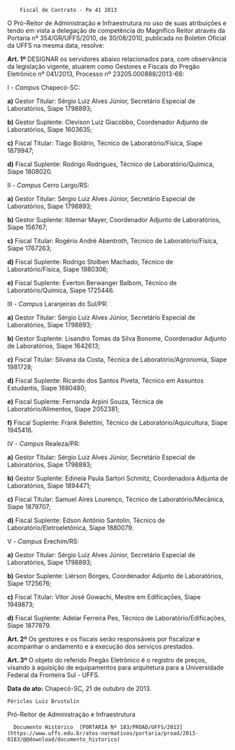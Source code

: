        Fiscal de Contrato - Pe 41 2013  

O Pró-Reitor de Administração e Infraestrutura no uso de suas atribuições e tendo em vista a delegação de competência do Magnífico Reitor através da Portaria nº 354/GR/UFFS/2010, de 30/08/2010, publicada no Boletim Oficial da UFFS na mesma data, resolve:

 **Art. 1º** DESIGNAR os servidores abaixo relacionados para, com observância da legislação vigente, atuarem como Gestores e Fiscais do Pregão Eletrônico nº 041/2013, Processo nº 23205.000888/2013-66:

 I - *Campus* Chapecó-SC:

 **a)** Gestor Titular: Sérgio Luiz Alves Júnior, Secretário Especial de Laboratórios, Siape 1798893;

 **b)** Gestor Suplente: Clevison Luiz Giacobbo, Coordenador Adjunto de Laboratórios, Siape 1603635;

 **c)** Fiscal Titular: Tiago Boldrin, Técnico de Laboratório/Física, Siape 1879947;

 **d)** Fiscal Suplente: Rodrigo Rodrigues, Técnico de Laboratório/Química, Siape 1808020.

 II - *Campus* Cerro Largo/RS:

 **a)** Gestor Titular: Sérgio Luiz Alves Júnior, Secretário Especial de Laboratórios, Siape 1798893;

 **b)** Gestor Suplente: Ildemar Mayer, Coordenador Adjunto de Laboratórios, Siape 156767;

 **c)** Fiscal Titular: Rogério André Abentroth, Técnico de Laboratório/Física, Siape 1767263;

 **d)** Fiscal Suplente: Rodrigo Stolben Machado, Técnico de Laboratório/Física, Siape 1980306;

 **e)** Fiscal Suplente: Éverton Berwanger Balbom, Técnico de Laboratório/Química, Siape 1725446.

 III - *Campus* Laranjeiras do Sul/PR:

 **a)** Gestor Titular: Sérgio Luiz Alves Júnior, Secretário Especial de Laboratórios, Siape 1798893;

 **b)** Gestor Suplente: Lisandro Tomas da Silva Bonome, Coordenador Adjunto de Laboratórios, Siape 1642613;

 **c)** Fiscal Titular: Silvana da Costa, Técnica de Laboratório/Agronomia, Siape 1981728;

 **d)** Fiscal Suplente: Ricardo dos Santos Piveta, Técnico em Assuntos Estudantis, Siape 1880480;

 **e)** Fiscal Suplente: Fernanda Arpini Souza, Técnica de Laboratório/Alimentos, Siape 2052381;

 **f)** Fiscal Suplente: Frank Belettini, Técnico de Laboratório/Aquicultura, Siape 1945418.

 IV - *Campus* Realeza/PR:

 **a)** Gestor Titular: Sérgio Luiz Alves Júnior, Secretário Especial de Laboratórios, Siape 1798893;

 **b)** Gestor Suplente: Edineia Paula Sartori Schmitz, Coordenadora Adjunta de Laboratórios, Siape 1894471;

 **c)** Fiscal Titular: Samuel Aires Lourenço, Técnico de Laboratório/Mecânica, Siape 1879707;

 **d)** Fiscal Suplente: Edson Antônio Santolin, Técnico de Laboratório/Eletroeletônica, Siape 1880079.

 V - *Campus* Erechim/RS:

 **a)** Gestor Titular: Sérgio Luiz Alves Júnior, Secretário Especial de Laboratórios, Siape 1798893;

 **b)** Gestor Suplente: Liérson Borges, Coordenador Adjunto de Laboratórios, Siape 1725676;

 **c)** Fiscal Titular: Vitor José Gowachi, Mestre em Edificações, Siape 1949873;

 **d)** Fiscal Suplente: Adelar Ferreira Pes, Técnico de Laboratório/Edificações, Siape 1877879.

 **Art. 2º** Os gestores e os fiscais serão responsáveis por fiscalizar e acompanhar o andamento e a execução dos serviços prestados.

 **Art. 3º** O objeto do referido Pregão Eletrônico é o registro de preços, visando à aquisição de equipamentos para arquitetura para a Universidade Federal da Fronteira Sul - UFFS.

  

   **Data do ato:** Chapecó-SC, 21 de outubro de 2013.   
 

    Péricles Luiz Brustolin   
 Pró-Reitor de Administração e Infraestrutura 

      Documento Histórico  [PORTARIA Nº 183/PROAD/UFFS/2013](https://www.uffs.edu.br/atos-normativos/portaria/proad/2013-0183/@@download/documento_historico)     
      